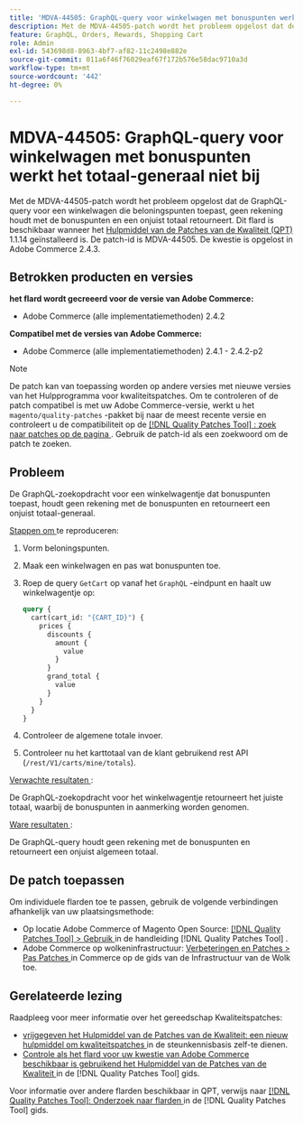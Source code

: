 ```yaml
---
title: 'MDVA-44505: GraphQL-query voor winkelwagen met bonuspunten werkt het totaal-generaal niet bij'
description: Met de MDVA-44505-patch wordt het probleem opgelost dat de GraphQL-query voor een winkelwagen die beloningspunten toepast, geen rekening houdt met de bonuspunten en een onjuist totaal retourneert. Deze patch is beschikbaar wanneer [Quality Patches Tool (QPT)] (https://experienceleague.adobe.com/en/docs/commerce-operations/tools/quality-patches-tool/quality-patches-tool-to-self-serve-quality-patches) 1.1.14 is geïnstalleerd. De patch-id is MDVA-44505. De kwestie is opgelost in Adobe Commerce 2.4.3.
feature: GraphQL, Orders, Rewards, Shopping Cart
role: Admin
exl-id: 543698d8-8963-4bf7-af82-11c2498e882e
source-git-commit: 011a6f46f76029eaf67f172b576e58dac9710a3d
workflow-type: tm+mt
source-wordcount: '442'
ht-degree: 0%

---
```


# MDVA-44505: GraphQL-query voor winkelwagen met bonuspunten werkt het totaal-generaal niet bij

Met de MDVA-44505-patch wordt het probleem opgelost dat de GraphQL-query voor een winkelwagen die beloningspunten toepast, geen rekening houdt met de bonuspunten en een onjuist totaal retourneert. Dit flard is beschikbaar wanneer het [ Hulpmiddel van de Patches van de Kwaliteit (QPT) ](https://experienceleague.adobe.com/en/docs/commerce-operations/tools/quality-patches-tool/quality-patches-tool-to-self-serve-quality-patches) 1.1.14 geïnstalleerd is. De patch-id is MDVA-44505. De kwestie is opgelost in Adobe Commerce 2.4.3.

## Betrokken producten en versies

**het flard wordt gecreeerd voor de versie van Adobe Commerce:**

* Adobe Commerce (alle implementatiemethoden) 2.4.2

**Compatibel met de versies van Adobe Commerce:**

* Adobe Commerce (alle implementatiemethoden) 2.4.1 - 2.4.2-p2

>[!NOTE]
>
>De patch kan van toepassing worden op andere versies met nieuwe versies van het Hulpprogramma voor kwaliteitspatches. Om te controleren of de patch compatibel is met uw Adobe Commerce-versie, werkt u het `magento/quality-patches` -pakket bij naar de meest recente versie en controleert u de compatibiliteit op de [[!DNL Quality Patches Tool] : zoek naar patches op de pagina ](https://experienceleague.adobe.com/en/docs/commerce-operations/tools/quality-patches-tool/quality-patches-tool-to-self-serve-quality-patches) . Gebruik de patch-id als een zoekwoord om de patch te zoeken.

## Probleem

De GraphQL-zoekopdracht voor een winkelwagentje dat bonuspunten toepast, houdt geen rekening met de bonuspunten en retourneert een onjuist totaal-generaal.

<u> Stappen om </u> te reproduceren:

1. Vorm beloningspunten.
1. Maak een winkelwagen en pas wat bonuspunten toe.
1. Roep de query `GetCart` op vanaf het `GraphQL` -eindpunt en haalt uw winkelwagentje op:

   ```GraphQL
   query {
     cart(cart_id: "{CART_ID}") {
       prices {
         discounts {
           amount {
             value
           }
         }
         grand_total {
           value
         }
       }
     }
   }
   ```

1. Controleer de algemene totale invoer.
1. Controleer nu het karttotaal van de klant gebruikend rest API (`/rest/V1/carts/mine/totals`).

<u> Verwachte resultaten </u>:

De GraphQL-zoekopdracht voor het winkelwagentje retourneert het juiste totaal, waarbij de bonuspunten in aanmerking worden genomen.

<u> Ware resultaten </u>:

De GraphQL-query houdt geen rekening met de bonuspunten en retourneert een onjuist algemeen totaal.

## De patch toepassen

Om individuele flarden toe te passen, gebruik de volgende verbindingen afhankelijk van uw plaatsingsmethode:

* Op locatie Adobe Commerce of Magento Open Source: [[!DNL Quality Patches Tool] > Gebruik ](/help/tools/quality-patches-tool/usage.md) in de handleiding [!DNL Quality Patches Tool] .
* Adobe Commerce op wolkeninfrastructuur: [ Verbeteringen en Patches > Pas Patches ](https://experienceleague.adobe.com/docs/commerce-cloud-service/user-guide/develop/upgrade/apply-patches.html) in Commerce op de gids van de Infrastructuur van de Wolk toe.

## Gerelateerde lezing

Raadpleeg voor meer informatie over het gereedschap Kwaliteitspatches:

* [ vrijgegeven het Hulpmiddel van de Patches van de Kwaliteit: een nieuw hulpmiddel om kwaliteitspatches ](https://experienceleague.adobe.com/en/docs/commerce-operations/tools/quality-patches-tool/quality-patches-tool-to-self-serve-quality-patches) in de steunkennisbasis zelf-te dienen.
* [ Controle als het flard voor uw kwestie van Adobe Commerce beschikbaar is gebruikend het Hulpmiddel van de Patches van de Kwaliteit ](/help/tools/quality-patches-tool/patches-available-in-qpt/check-patch-for-magento-issue-with-magento-quality-patches.md) in de [!DNL Quality Patches Tool] gids.

Voor informatie over andere flarden beschikbaar in QPT, verwijs naar [[!DNL Quality Patches Tool]: Onderzoek naar flarden ](https://experienceleague.adobe.com/tools/commerce-quality-patches/index.html) in de [!DNL Quality Patches Tool] gids.
